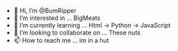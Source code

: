 - 👋 Hi, I’m @BumRipper 
- 👀 I’m interested in ... BigMeats
- 🌱 I’m currently learning ... Html -> Python -> JavaScript
- 💞️ I’m looking to collaborate on ... These nuts
- 📫 How to reach me ... im in a hut 

<!---
BumRipper/BumRipper is a ✨ special headed pchizo ✨ 
--->
